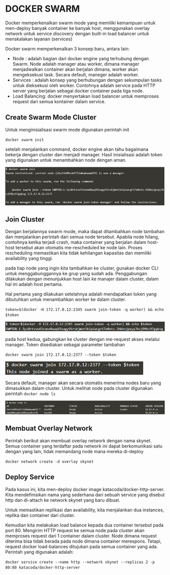 # DOCKER SWARM

Docker memperkenalkan swarm mode yang memiliki kemampuan untuk men-deploy banyak container ke banyak host, menggunakan overlay network untuk service discovery dengan built-in load balancer untuk menskalakan layanan (services)

Docker swarm memperkenalkan 3 konsep baru, antara lain:
* Node : adalah bagian dari docker engine yang terhubung dengan Swarm. Node adalah manager atau worker, dimana manager menjadwalkan container akan berjalan dimana, worker akan mengeksekusi task. Secara default, maneger adalah worker.
* Services : adalah konsep yang berhubungan dengan sekumpulan tasks untuk dieksekusi oleh worker. Contohnya adalah service pada HTTP server yang berjalan sebagai docker container pada tiga node.
* Load Balancing: docker menyertakan load balancer untuk memproses request dari semua kontainer dalam service.

## Create Swarm Mode Cluster

Untuk menginisialisasi swarm mode digunakan perintah init

` docker swarm init `

setelah menjalankan command, docker engine akan tahu bagaimana bekerja dengan cluster dan menjadi manager. Hasil inisialisasi adalah token yang digunakan untuk menambahkan node dengan aman.

**![alt text](pictures/Screenshot_1.jpg)**

## Join Cluster

Dengan berjalannya swarm mode, maka dapat ditambahkan node tambahan dan menjalankan perintah dari semua node tersebut. Apabila node hilang, contohnya ketika terjadi crash, maka container yang berjalan dalam host-host tersebut akan otomatis me-rescheduled ke node lain. Proses rescheduling memastikan kita tidak kehilangan kapasitas dan memiliki availability yang tinggi.

pada tiap node yang ingin kita tambahkan ke cluster, gunakan docker CLI untuk menggabunggannya ke grup yang sudah ada. Penggabungan dilakukan dengan menunjukkan host lain ke manajer dalam cluster, dalam hal ini adalah host pertama.

Hal pertama yang dilakukan setelahnya adalah mendapatkan token yang dibutuhkan untuk menambahkan worker ke dalam cluster.

` token=$(docker -H 172.17.0.12:2345 swarm join-token -q worker) && echo $token `

**![alt text](pictures/Screenshot_2.jpg)**

pada host kedua, gabungkan ke cluster dengan me-request akses melalui manager. Token disediakan sebagai parameter tambahan

` docker swarm join 172.17.0.12:2377 --token $token `

**![alt text](pictures/Screenshot_3.jpg)**

Secara default, manager akan secara otomatis menerima nodes baru yang dimasukkan dalam cluster. Untuk melihat node pada cluster digunakan perintah `docker node ls`

**![alt text](pictures/Screenshot_4.jpg)**

## Membuat Overlay Network

Perintah berikut akan membuat overlay network dengan nama skynet. Semua container yang terdaftar pada network ini dapat berkomunikasi satu dengan yang lain, tidak memandang node mana mereka di-deploy

` docker network create -d overlay skynet `

## Deploy Service

Pada kasus ini, kita men-deploy docker image katacoda/docker-http-server. Kita mendefinisikan nama yang sederhana dari sebuah service yang disebut http dan di-attach ke network skynet yang baru dibuat.

Untuk memastikan replikasi dan availability, kita menjalankan dua instances, replika dan container dari cluster.

Kemudian kita melakukan load balance kepada dua container tersebut pada port 80. Mengirim HTTP request ke semua node pada cluster akan memproses request dari 1 container dalam cluster. Node dimana request diterima bisa tidak berada pada node dimana container merespons. Tetapi, request docker load-balances ditujukan pada semua container yang ada. Perintah yang digunakan adalah:

` docker service create --name http --network skynet --replicas 2 -p 80:80 katacoda/docker-http-server `

